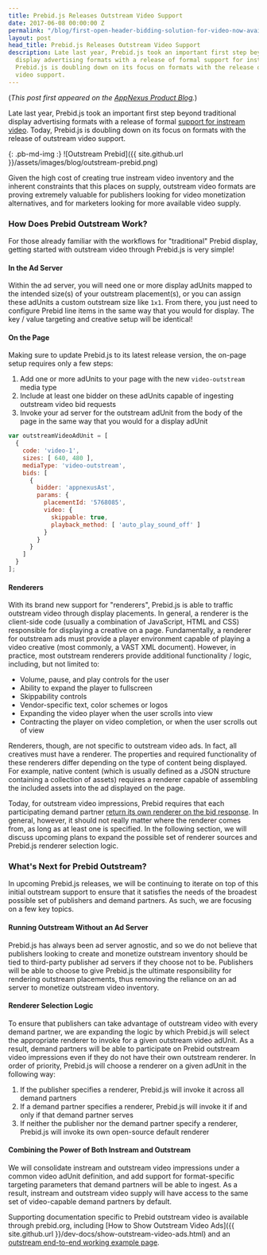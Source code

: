 ```yaml
---
title: Prebid.js Releases Outstream Video Support
date: 2017-06-08 00:00:00 Z
permalink: "/blog/first-open-header-bidding-solution-for-video-now-available-on-prebid-js"
layout: post
head_title: Prebid.js Releases Outstream Video Support
description: Late last year, Prebid.js took an important first step beyond traditional
  display advertising formats with a release of formal support for instream video.  Today,
  Prebid.js is doubling down on its focus on formats with the release of outstream
  video support.
---
```


(*This post first appeared on the [AppNexus Product Blog](http://productblog.appnexus.com/prebid-js-releases-outstream-video-support/).*)

Late last year, Prebid.js took an important first step beyond traditional display advertising formats with a release of formal [support for instream video](http://productblog.appnexus.com/first-open-header-bidding-solution-for-video-now-available-on-prebid-js/). Today, Prebid.js is doubling down on its focus on formats with the release of outstream video support.

{: .pb-md-img :}
![Outstream Prebid]({{ site.github.url }}/assets/images/blog/outstream-prebid.png)

Given the high cost of creating true instream video inventory and the inherent constraints that this places on supply, outstream video formats are proving extremely valuable for publishers looking for video monetization alternatives, and for marketers looking for more available video supply.

### How Does Prebid Outstream Work?

For those already familiar with the workflows for "traditional" Prebid display, getting started with outstream video through Prebid.js is very simple!

#### In the Ad Server

Within the ad server, you will need one or more display adUnits mapped to the intended size(s) of your outstream placement(s), or you can assign these adUnits a custom outstream size like ```1x1```. From there, you just need to configure Prebid line items in the same way that you would for display. The key / value targeting and creative setup will be identical!

#### On the Page

Making sure to update Prebid.js to its latest release version, the on-page setup requires only a few steps:

1. Add one or more adUnits to your page with the new ```video-outstream``` media type
2. Include at least one bidder on these adUnits capable of ingesting outstream video bid requests
3. Invoke your ad server for the outstream adUnit from the body of the page in the same way that you would for a display adUnit


```javascript
var outstreamVideoAdUnit = [
  {
    code: 'video-1',
    sizes: [ 640, 480 ],
    mediaType: 'video-outstream',
    bids: [
      {
        bidder: 'appnexusAst',
        params: {
          placementId: '5768085',
          video: {
            skippable: true,
            playback_method: [ 'auto_play_sound_off' ]
          }
        }
      }
    ]
  }
];  
```

#### Renderers

With its brand new support for "renderers", Prebid.js is able to traffic outstream video through display placements. In general, a renderer is the client-side code (usually a combination of JavaScript, HTML and CSS) responsible for displaying a creative on a page. Fundamentally, a renderer for outstream ads must provide a player environment capable of playing a video creative (most commonly, a VAST XML document). However, in practice, most outstream renderers provide additional functionality / logic, including, but not limited to:

* Volume, pause, and play controls for the user
* Ability to expand the player to fullscreen
* Skippability controls
* Vendor-specific text, color schemes or logos
* Expanding the video player when the user scrolls into view
* Contracting the player on video completion, or when the user scrolls out of view

Renderers, though, are not specific to outstream video ads. In fact, all creatives must have a renderer. The properties and required functionality of these renderers differ depending on the type of content being displayed. For example, native content (which is usually defined as a JSON structure containing a collection of assets) requires a renderer capable of assembling the included assets into the ad displayed on the page.

Today, for outstream video impressions, Prebid requires that each participating demand partner [return its own renderer on the bid response](https://github.com/prebid/Prebid.js/pull/1082). In general, however, it should not really matter where the renderer comes from, as long as at least one is specified. In the following section, we will discuss upcoming plans to expand the possible set of renderer sources and Prebid.js renderer selection logic.

### What's Next for Prebid Outstream?

In upcoming Prebid.js releases, we will be continuing to iterate on top of this initial outstream support to ensure that it satisfies the needs of the broadest possible set of publishers and demand partners. As such, we are focusing on a few key topics.

#### Running Outstream Without an Ad Server

Prebid.js has always been ad server agnostic, and so we do not believe that publishers looking to create and monetize outstream inventory should be tied to third-party publisher ad servers if they choose not to be. Publishers will be able to choose to give Prebid.js the ultimate responsibility for rendering outstream placements, thus removing the reliance on an ad server to monetize outstream video inventory.

#### Renderer Selection Logic

To ensure that publishers can take advantage of outstream video with every demand partner, we are expanding the logic by which Prebid.js will select the appropriate renderer to invoke for a given outstream video adUnit. As a result, demand partners will be able to participate on Prebid outstream video impressions even if they do not have their own outstream renderer. In order of priority, Prebid.js will choose a renderer on a given adUnit in the following way:

1. If the publisher specifies a renderer, Prebid.js will invoke it across all demand partners
2. If a demand partner specifies a renderer, Prebid.js will invoke it if and only if that demand partner serves
3. If neither the publisher nor the demand partner specify a renderer, Prebid.js will invoke its own open-source default renderer

#### Combining the Power of Both Instream and Outstream

We will consolidate instream and outstream video impressions under a common video adUnit definition, and add support for format-specific targeting parameters that demand partners will be able to ingest. As a result, instream and outstream video supply will have access to the same set of video-capable demand partners by default.

Supporting documentation specific to Prebid outstream video is available through prebid.org, including [How to Show Outstream Video Ads]({{ site.github.url }}/dev-docs/show-outstream-video-ads.html) and an [outstream end-to-end working example page](http://acdn.adnxs.com/prebid/alpha/unrulydemo.html).  
